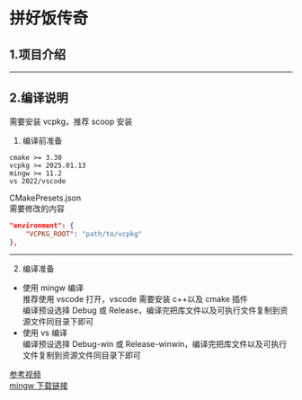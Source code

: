 # 拼好饭传奇

## 1.项目介绍

---

## 2.编译说明

需要安装 vcpkg，推荐 scoop 安装

1. 编译前准备

```
cmake >= 3.30
vcpkg >= 2025.01.13
mingw >= 11.2
vs 2022/vscode
```

CMakePresets.json <br>
需要修改的内容

```json
"environment": {
    "VCPKG_ROOT": "path/to/vcpkg"
},
```

---

2. 编译准备

-   使用 mingw 编译 <br>
    推荐使用 vscode 打开，vscode 需要安装 c++以及 cmake 插件 <br>
    编译预设选择 Debug 或 Release，编译完把库文件以及可执行文件复制到资源文件同目录下即可 <br>
-   使用 vs 编译<br>
    编译预设选择 Debug-win 或 Release-winwin，编译完把库文件以及可执行文件复制到资源文件同目录下即可 <br>

[参考视频](https://www.bilibili.com/video/BV1wWCJY3EEJ) <br>
[mingw 下载链接](https://github.com/niXman/mingw-builds-binaries/releases)
